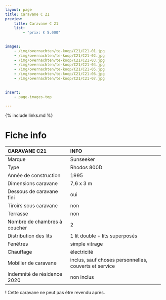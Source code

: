 ```yaml
---
layout: page
title: Caravane C 21
preview: 
    title: Caravane C 21
    list:
        - "prix: € 5.000"
        
        
images:
    - /img/overnachten/te-koop/C21/C21-01.jpg
    - /img/overnachten/te-koop/C21/C21-02.jpg
    - /img/overnachten/te-koop/C21/C21-03.jpg
    - /img/overnachten/te-koop/C21/C21-04.jpg
    - /img/overnachten/te-koop/C21/C21-05.jpg
    - /img/overnachten/te-koop/C21/C21-06.jpg
    - /img/overnachten/te-koop/C21/C21-07.jpg
    
    
insert:
    - page-images-top
    
---
```


{% include links.md %}



# Fiche info 

CARAVANE C21                | INFO        | 
:---------------------------|:------------|
Marque                      |Sunseeker  
Type                        |Rhodos 800D
Année de construction       |1995
Dimensions caravane         |7,6 x 3 m
Dessous de caravane fini    |oui
Tiroirs sous caravane       |non
Terrasse                    |non
Nombre de chambres à coucher|2
Distribution des lits       |1 lit double + lits superposés
Fenêtres                    |simple vitrage
Chauffage                   |électricité
Mobilier de caravane        |inclus, sauf choses personnelles, couverts et service
Indemnité de résidence 2020 |non inclus

! Cette caravane ne peut pas être revendu après.